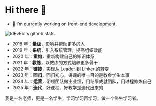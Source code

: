 # Hi there 👋

- 🔭 I’m currently working on front-end development.

![IdEvEbI's github stats](https://github-readme-stats.vercel.app/api?username=idevebi&show_icons=true&theme=cobalt)

- 2018 年：**量级**，影响并帮助更多的人
- 2019 年：**系统**，引入系统管理，提高组织效能
- 2020 年：**重构**，重新构建自己的知识体系
- 2021 年：**教练**，以教练的方式培养更多骨干
- 2022 年：**链接**，实现从 Leader 到 Linker 的转变
- 2023 年：**回归**，回归初心，讲课的唯一目的是教会学生本事
- 2024 年：**运营**，带领团队做出业绩，用结果成就团队，用过程修炼自己
- 2025 年：**迭代**，好课程、好教学是迭代出来的

我是一名老师，更是一名学生，学习学习再学习，做一个终生学习者。

<!--
**IdEvEbI/IdEvEbI** is a ✨ _special_ ✨ repository because its `README.md` (this file) appears on your GitHub profile.

Here are some ideas to get you started:

- 🔭 I’m currently working on ...
- 🌱 I’m currently learning ...
- 👯 I’m looking to collaborate on ...
- 🤔 I’m looking for help with ...
- 💬 Ask me about ...
- 📫 How to reach me: ...
- 😄 Pronouns: ...
- ⚡ Fun fact: ...
-->
